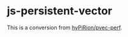 # js-persistent-vector

This is a conversion from [hyPiRion/pvec-perf](https://github.com/hyPiRion/pvec-perf/tree/master/pvec/src/com/hypirion/pvec).
